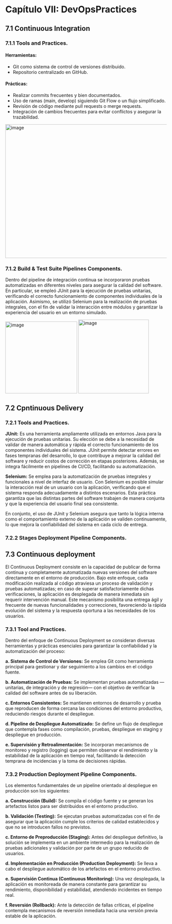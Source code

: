 # Capítulo VII: DevOpsPractices
## 7.1 Continuous Integration
### 7.1.1 Tools and Practices.

#### Herramientas:

- Git como sistema de control de versiones distribuido.
- Repositorio centralizado en GitHub.
  
#### Prácticas:

- Realizar commits frecuentes y bien documentados.
- Uso de ramas (main, develop) siguiendo Git Flow o un flujo simplificado.
- Revisión de código mediante pull requests o merge requests.
- Integración de cambios frecuentes para evitar conflictos y asegurar la trazabilidad.

<img width="1125" height="417" alt="image" src="https://github.com/user-attachments/assets/95b60fd6-67b9-4674-bcf9-13df4818aa0d" />

### 7.1.2 Build & Test Suite Pipelines Components.

Dentro del pipeline de integración continua se incorporaron pruebas automatizadas en diferentes niveles para asegurar la calidad del software. En particular, se empleó JUnit para la ejecución de pruebas unitarias, verificando el correcto funcionamiento de componentes individuales de la aplicación. Asimismo, se utilizó Selenium para la realización de pruebas integrales, con el fin de validar la interacción entre módulos y garantizar la experiencia del usuario en un entorno simulado.

<img width="224" height="224" alt="image" src="https://github.com/user-attachments/assets/c7180300-7de5-44c9-b902-00d44b0c89a4" />   <img width="220" height="230" alt="image" src="https://github.com/user-attachments/assets/0a66b4a1-b6e2-432c-af83-44b5406c648c" />


## 7.2 Cpntinuous Delivery
### 7.2.1 Tools and Practices.

**JUnit:** Es una herramienta ampliamente utilizada en entornos Java para la ejecución de pruebas unitarias. Su elección se debe a la necesidad de validar de manera automática y rápida el correcto funcionamiento de los componentes individuales del sistema. JUnit permite detectar errores en fases tempranas del desarrollo, lo que contribuye a mejorar la calidad del software y reducir costos de corrección en etapas posteriores. Además, se integra fácilmente en pipelines de CI/CD, facilitando su automatización.

**Selenium:** Se emplea para la automatización de pruebas integrales y funcionales a nivel de interfaz de usuario. Con Selenium es posible simular la interacción real de un usuario con la aplicación, verificando que el sistema responda adecuadamente a distintos escenarios. Esta práctica garantiza que las distintas partes del software trabajen de manera conjunta y que la experiencia del usuario final sea consistente.

En conjunto, el uso de JUnit y Selenium asegura que tanto la lógica interna como el comportamiento externo de la aplicación se validen continuamente, lo que mejora la confiabilidad del sistema en cada ciclo de entrega.

### 7.2.2 Stages Deployment Pipeline Components.

## 7.3 Continuous deployment

El Continuous Deployment consiste en la capacidad de publicar de forma continua y completamente automatizada nuevas versiones del software directamente en el entorno de producción. Bajo este enfoque, cada modificación realizada al código atraviesa un proceso de validación y pruebas automatizadas; en caso de superar satisfactoriamente dichas verificaciones, la aplicación es desplegada de manera inmediata sin requerir intervención manual. Este mecanismo posibilita una entrega ágil y frecuente de nuevas funcionalidades y correcciones, favoreciendo la rápida evolución del sistema y la respuesta oportuna a las necesidades de los usuarios.

### 7.3.1 Tool and Practices.

Dentro del enfoque de Continuous Deployment se consideran diversas herramientas y prácticas esenciales para garantizar la confiabilidad y la automatización del proceso:

**a. Sistema de Control de Versiones:** Se emplea Git como herramienta principal para gestionar y dar seguimiento a los cambios en el código fuente.

**b. Automatización de Pruebas:** Se implementan pruebas automatizadas —unitarias, de integración y de regresión— con el objetivo de verificar la calidad del software antes de su liberación.

**c. Entornos Consistentes:** Se mantienen entornos de desarrollo y prueba que reproducen de forma cercana las condiciones del entorno productivo, reduciendo riesgos durante el despliegue.

**d. Pipeline de Despliegue Automatizado:** Se define un flujo de despliegue que contempla fases como compilación, pruebas, despliegue en staging y despliegue en producción.

**e. Supervisión y Retroalimentación:** Se incorporan mecanismos de monitoreo y registro (logging) que permiten observar el rendimiento y la estabilidad de la aplicación en tiempo real, facilitando la detección temprana de incidencias y la toma de decisiones rápidas.

### 7.3.2 Production Deployment Pipeline Components.

Los elementos fundamentales de un pipeline orientado al despliegue en producción son los siguientes:

**a. Construcción (Build):** Se compila el código fuente y se generan los artefactos listos para ser distribuidos en el entorno productivo.

**b. Validación (Testing):** Se ejecutan pruebas automatizadas con el fin de asegurar que la aplicación cumple los criterios de calidad establecidos y que no se introducen fallos no previstos.

**c. Entorno de Preproducción (Staging):** Antes del despliegue definitivo, la solución se implementa en un ambiente intermedio para la realización de pruebas adicionales y validación por parte de un grupo reducido de usuarios.

**d. Implementación en Producción (Production Deployment):** Se lleva a cabo el despliegue automático de los artefactos en el entorno productivo.

**e. Supervisión Continua (Continuous Monitoring):** Una vez desplegada, la aplicación es monitoreada de manera constante para garantizar su rendimiento, disponibilidad y estabilidad, atendiendo incidentes en tiempo real.

**f. Reversión (Rollback):** Ante la detección de fallas críticas, el pipeline contempla mecanismos de reversión inmediata hacia una versión previa estable de la aplicación.
